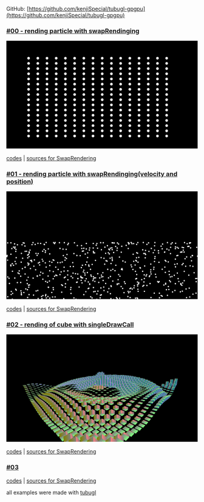 
GitHub: [https://github.com/kenjiSpecial/tubugl-gpgpu](https://github.com/kenjiSpecial/tubugl-gpgpu)

### [#00 - rending particle with swapRendinging](./app00/index.html)

[![](./app00/thumbnail.png)](./app00/index.html)

[codes](https://github.com/kenjiSpecial/tubugl-gpgpu/tree/master/examples/app00) | [sources for SwapRendering](https://github.com/kenjiSpecial/tubugl-gpgpu/blob/master/src/swapRenderer.js)

### [#01 - rending particle with swapRendinging(velocity and position)](./app01/index.html)

[![](./app01/thumbnail.png)](./app01/index.html)

[codes](https://github.com/kenjiSpecial/tubugl-gpgpu/tree/master/examples/app01) | [sources for SwapRendering](https://github.com/kenjiSpecial/tubugl-gpgpu/blob/master/src/swapRenderer.js)

### [#02 - rending of cube with singleDrawCall ](./app02/index.html)

[![](./app02/thumbnail.png)](./app02/index.html)

[codes](https://github.com/kenjiSpecial/tubugl-gpgpu/tree/master/examples/app02) | [sources for SwapRendering](https://github.com/kenjiSpecial/tubugl-gpgpu/blob/master/src/swapRenderer.js)

### [#03](./app03/index.html)

[codes](https://github.com/kenjiSpecial/tubugl-gpgpu/tree/master/examples/app03) | [sources for SwapRendering](https://github.com/kenjiSpecial/tubugl-gpgpu/blob/master/src/swapRenderer.js)



all examples were made with [tubugl](https://github.com/kenjiSpecial/tubugl)
